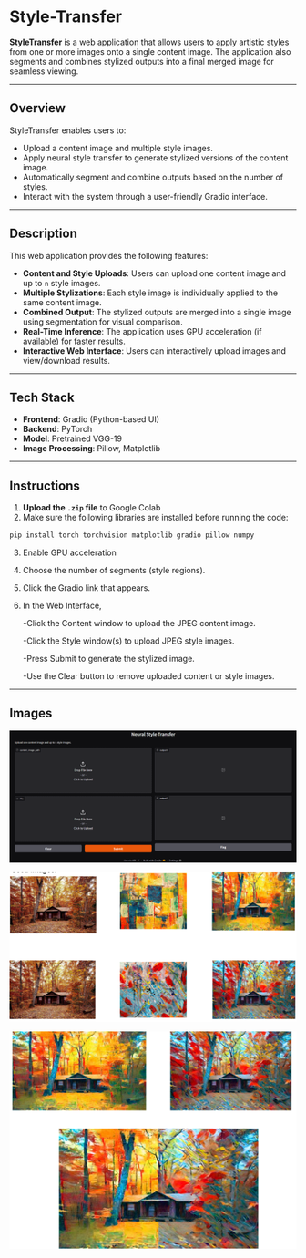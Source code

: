 # Style-Transfer

**StyleTransfer** is a web application that allows users to apply artistic styles from one or more images onto a single content image. The application also segments and combines stylized outputs into a final merged image for seamless viewing.

---

## Overview

StyleTransfer enables users to:

- Upload a content image and multiple style images.
- Apply neural style transfer to generate stylized versions of the content image.
- Automatically segment and combine outputs based on the number of styles.
- Interact with the system through a user-friendly Gradio interface.

---

##  Description

This web application provides the following features:

- **Content and Style Uploads**: Users can upload one content image and up to `n` style images.
- **Multiple Stylizations**: Each style image is individually applied to the same content image.
- **Combined Output**: The stylized outputs are merged into a single image using segmentation for visual comparison.
- **Real-Time Inference**: The application uses GPU acceleration (if available) for faster results.
- **Interactive Web Interface**: Users can interactively upload images and view/download results.

---

## Tech Stack

- **Frontend**: Gradio (Python-based UI)
- **Backend**: PyTorch
- **Model**: Pretrained VGG-19
- **Image Processing**: Pillow, Matplotlib

---

## Instructions

1. **Upload the `.zip` file** to Google Colab 
2. Make sure the following libraries are installed before running the code:

```bash
pip install torch torchvision matplotlib gradio pillow numpy
```
3. Enable GPU acceleration
4. Choose the number of segments (style regions).
5. Click the Gradio link that appears.
6. In the Web Interface,
 
   -Click the Content window to upload the JPEG content image.
   
   -Click the Style window(s) to upload JPEG style images.
   
   -Press Submit to generate the stylized image.
   
   -Use the Clear button to remove uploaded content or style images.

---


##  Images
![Website Image](style_transfer_images/gr.png)

![Image1](style_transfer_images/pic1.png)

![Image2](style_transfer_images/pic2.png)


